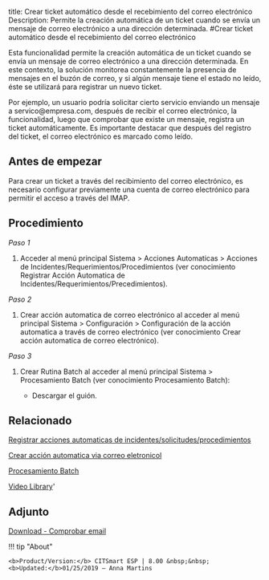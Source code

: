 title: Crear ticket automático desde el recebimiento del correo electrónico
Description: Permite la creación automática de un ticket cuando se envía un mensaje de correo electrónico a una dirección determinada.
#Crear ticket automático desde el recebimiento del correo electrónico


Esta funcionalidad permite la creación automática de un ticket cuando se envía
un mensaje de correo electrónico a una dirección determinada. En este contexto,
la solución monitorea constantemente la presencia de mensajes en el buzón de
correo, y si algún mensaje tiene el estado no leído, éste se utilizará para
registrar un nuevo ticket.

Por ejemplo, un usuario podría solicitar cierto servicio enviando un mensaje a
servico\@empresa.com, después de recibir el correo electrónico, la
funcionalidad, luego que comprobar que existe un mensaje, registra un ticket
automáticamente. Es importante destacar que después del registro del ticket, el
correo electrónico es marcado como leído.

Antes de empezar
--------------------

Para crear un ticket a través del recibimiento del correo electrónico, es
necesario configurar previamente una cuenta de correo electrónico para permitir
el acceso a través del IMAP.

Procedimiento
-----------------

*Paso 1*

1.  Acceder al menú principal Sistema \> Acciones Automaticas \> Acciones de
    Incidentes/Requerimientos/Procedimientos (ver conocimiento Registrar Acción
    Automatica de Incidentes/Requerimientos/Precedimientos).

*Paso 2*

1.  Crear acción automatica de correo electrónico al acceder al menú principal
    Sistema \> Configuración \> Configuración de la acción automatica a través
    de correo electrónico (ver conocimiento Crear acción automatica de correo
    electrónico).

*Paso 3*

1.  Crear Rutina Batch al acceder al menú principal Sistema \> Procesamiento
    Batch (ver conocimiento Procesamiento Batch):

    -   Descargar el guión.


Relacionado
-------

[Registrar acciones automaticas de incidentes/solicitudes/procedimientos](/es-es/citsmart-esp-8/additional-features/automation-of-operation/configuration/register-automatic-actions-incident-request-procedure.html)

[Crear acción automatica via correo eletronicol](/es-es/citsmart-esp-8/platform-administration/configuring-automatic-actions/email-create-automatic-action-via-email.html)

[Procesamiento Batch](/es-es/citsmart-esp-8/platform-administration/configuring-automatic-actions/batch-batch-processing.html)


<i class='fa fa-youtube-play  fa-2x' style='color:#97ce17;vertical-align: middle;'> </i> [Video Library](https://www.youtube.com/playlist?list=PLB5qK2uzf2ROl8PJLi-kszYhGzr17uvz-)'

Adjunto
------------
[Download - Comprobar email][1]


!!! tip "About"

    <b>Product/Version:</b> CITSmart ESP | 8.00 &nbsp;&nbsp;
    <b>Updated:</b>01/25/2019 – Anna Martins
    
[1]:/pt-br/citsmart-esp-8/processes/tickets/images/rotina-verificar-email.docx
  

